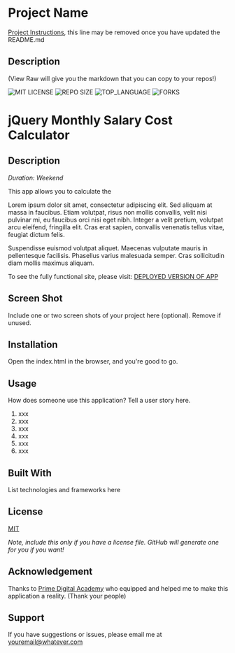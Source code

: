 # Project Name

[Project Instructions](./INSTRUCTIONS.md), this line may be removed once you have updated the README.md



## Description

(View Raw will give you the markdown that you can copy to your repos!)


![MIT LICENSE](https://img.shields.io/github/license/jordanNewberry21/jquery-salary-calculator.svg?style=flat-square)
![REPO SIZE](https://img.shields.io/github/repo-size/jordanNewberry21/jquery-salary-calculator.svg?style=flat-square)
![TOP_LANGUAGE](https://img.shields.io/github/languages/top/jordanNewberry21/jquery-salary-calculator.svg?style=flat-square)
![FORKS](https://img.shields.io/github/forks/jordanNewberry21/jquery-salary-calculator.svg?style=social)

# jQuery Monthly Salary Cost Calculator

## Description

_Duration: Weekend_

This app allows you to calculate the

Lorem ipsum dolor sit amet, consectetur adipiscing elit. Sed aliquam at massa in faucibus. Etiam volutpat, risus non mollis convallis, velit nisi pulvinar mi, eu faucibus orci nisi eget nibh. Integer a velit pretium, volutpat arcu eleifend, fringilla elit. Cras erat sapien, convallis venenatis tellus vitae, feugiat dictum felis.

Suspendisse euismod volutpat aliquet. Maecenas vulputate mauris in pellentesque facilisis. Phasellus varius malesuada semper. Cras sollicitudin diam mollis maximus aliquam.

To see the fully functional site, please visit: [DEPLOYED VERSION OF APP](www.heroku.com)

## Screen Shot

Include one or two screen shots of your project here (optional). Remove if unused.



## Installation

Open the index.html in the browser, and you're good to go.

## Usage
How does someone use this application? Tell a user story here.

1. xxx
2. xxx
3. xxx
4. xxx
5. xxx
6. xxx


## Built With

List technologies and frameworks here

## License
[MIT](https://choosealicense.com/licenses/mit/)

_Note, include this only if you have a license file. GitHub will generate one for you if you want!_

## Acknowledgement
Thanks to [Prime Digital Academy](www.primeacademy.io) who equipped and helped me to make this application a reality. (Thank your people)

## Support
If you have suggestions or issues, please email me at [youremail@whatever.com](www.google.com)
